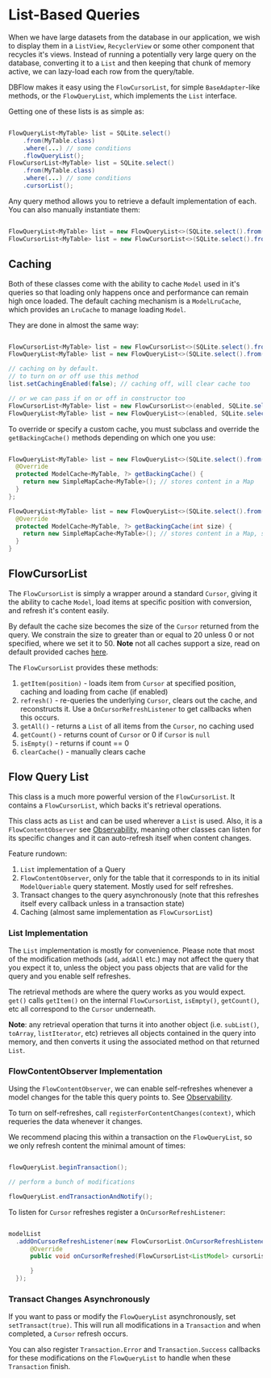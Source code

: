 # List-Based Queries

When we have large datasets from the database in our application, we wish to
display them in a `ListView`, `RecyclerView` or some other component that recycles
it's views. Instead of running a potentially very large query on the database,
converting it to a `List` and then keeping that chunk of memory active, we
can lazy-load each row from the query/table.

DBFlow makes it easy using the `FlowCursorList`, for simple `BaseAdapter`-like methods,
or the `FlowQueryList`, which implements the `List` interface.

Getting one of these lists is as simple as:

```java

FlowQueryList<MyTable> list = SQLite.select()
    .from(MyTable.class)
    .where(...) // some conditions
    .flowQueryList();
FlowCursorList<MyTable> list = SQLite.select()
    .from(MyTable.class)
    .where(...) // some conditions
    .cursorList();

```

Any query method allows you to retrieve a default implementation of each. You
can also manually instantiate them:

```java

FlowQueryList<MyTable> list = new FlowQueryList<>(SQLite.select().from(MyTable.class));
FlowCursorList<MyTable> list = new FlowCursorList<>(SQLite.select().from(MyTable.class));

```

## Caching

Both of these classes come with the ability to cache `Model` used in it's queries
so that loading only happens once and performance can remain high once loaded. The default
caching mechanism is a `ModelLruCache`, which provides an `LruCache` to manage
loading `Model`.

They are done in almost the same way:

```java

FlowCursorList<MyTable> list = new FlowCursorList<>(SQLite.select().from(MyTable.class));
FlowQueryList<MyTable> list = new FlowQueryList<>(SQLite.select().from(MyTable.class));

// caching on by default.
// to turn on or off use this method
list.setCachingEnabled(false); // caching off, will clear cache too

// or we can pass if on or off in constructor too
FlowCursorList<MyTable> list = new FlowCursorList<>(enabled, SQLite.select().from(MyTable.class));
FlowQueryList<MyTable> list = new FlowQueryList<>(enabled, SQLite.select().from(MyTable.class));

```

To override or specify a custom cache, you must subclass and override the `getBackingCache()`
methods depending on which one you use:


```java

FlowQueryList<MyTable> list = new FlowQueryList<>(SQLite.select().from(MyTable.class)) {
  @Override
  protected ModelCache<MyTable, ?> getBackingCache() {
    return new SimpleMapCache<MyTable>(); // stores content in a Map
  }
};

FlowQueryList<MyTable> list = new FlowQueryList<>(SQLite.select().from(MyTable.class)) {
  @Override
  protected ModelCache<MyTable, ?> getBackingCache(int size) {
    return new SimpleMapCache<MyTable>(); // stores content in a Map, size ignored
  }
}


```

## FlowCursorList

The `FlowCursorList` is simply a wrapper around a standard `Cursor`, giving it the
ability to cache `Model`, load items at specific position with conversion, and refresh
it's content easily.

By default the cache size becomes the size of the `Cursor` returned from the query.
We constrain the size to greater than or equal to 20 unless 0 or not specified, where
we set it to 50.  **Note** not all caches support a size, read on default provided caches
[here](/usage2/Caching.md).

The `FlowCursorList` provides these methods:

  1. `getItem(position)` - loads item from `Cursor` at specified position, caching and loading from cache (if enabled)
  2. `refresh()` - re-queries the underlying `Cursor`, clears out the cache, and reconstructs it. Use a `OnCursorRefreshListener` to get callbacks when this occurs.
  3. `getAll()` - returns a `List` of all items from the `Cursor`, no caching used
  4. `getCount()` - returns count of `Cursor` or 0 if `Cursor` is `null`
  5. `isEmpty()` - returns if count == 0
  6. `clearCache()` - manually clears cache

## Flow Query List

This class is a much more powerful version of the `FlowCursorList`. It contains a `FlowCursorList`,
which backs it's retrieval operations.

This class acts as `List` and can be used wherever a `List` is used. Also, it is a `FlowContentObserver`
see [Observability](/usage2/Observability.md), meaning other classes can listen
for its specific changes and it can auto-refresh itself when content changes.

Feature rundown:
  1. `List` implementation of a Query
  2. `FlowContentObserver`, only for the table that it corresponds to in its initial `ModelQueriable` query statement. Mostly used for self refreshes.
  3. Transact changes to the query asynchronously (note that this refreshes itself every callback unless in a transaction state)
  5. Caching (almost same implementation as `FlowCursorList`)

### List Implementation

The `List` implementation is mostly for convenience. Please note that most of the modification
methods (`add`, `addAll` etc.) may not affect the query that you expect it to, unless the object you pass
objects that are valid for the query and you enable self refreshes.

The retrieval methods are where the query works as you would expect. `get()` calls
`getItem()` on the internal `FlowCursorList`, `isEmpty()`, `getCount()`, etc all correspond
to the `Cursor` underneath.

**Note**: any retrieval operation that turns it into another object (i.e. `subList()`,
`toArray`, `listIterator`, etc) retrieves all objects contained in the query into memory,
and then converts it using the associated method on that returned `List`.

### FlowContentObserver Implementation

Using the `FlowContentObserver`, we can enable self-refreshes whenever a model changes
for the table this query points to. See [Observability](/usage2/Observability.md).

To turn on self-refreshes, call `registerForContentChanges(context)`, which requeries
the data whenever it changes.

We recommend placing this within a transaction on the `FlowQueryList`, so we only
refresh content the minimal amount of times:

```java

flowQueryList.beginTransaction();

// perform a bunch of modifications

flowQueryList.endTransactionAndNotify();

```

To listen for `Cursor` refreshes register a `OnCursorRefreshListener`:

```java

modelList
  .addOnCursorRefreshListener(new FlowCursorList.OnCursorRefreshListener<ListModel>() {
      @Override
      public void onCursorRefreshed(FlowCursorList<ListModel> cursorList) {

      }
  });

```


### Transact Changes Asynchronously

If you want to pass or modify the `FlowQueryList` asynchronously, set `setTransact(true)`.
This will run all modifications in a `Transaction` and when completed, a `Cursor` refresh occurs.

You can also register `Transaction.Error` and `Transaction.Success` callbacks for these modifications
on the `FlowQueryList` to handle when these `Transaction` finish.
